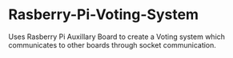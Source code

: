 # Rasberry-Pi-Voting-System
Uses Rasberry Pi Auxillary Board to create a Voting system which communicates to other boards through socket communication. 
